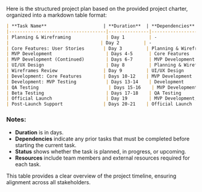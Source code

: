 Here is the structured project plan based on the provided project charter, organized into a markdown table format:

```markdown
| **Task Name**                     | **Duration**  | **Dependencies**          | **Status**      | **Resources**               |
|------------------------------------|---------------|---------------------------|-----------------|------------------------------|
| Planning & Wireframing             | Day 1         | -                         | Planned         | Sarah Lee, David Kim        |
|                                  | Day 2         | -                         | Approved        | Emily Rodriguez            |
| Core Features: User Stories       | Day 3         | Planning & Wireframing    | In Progress      | Michael Chen               |
| MVP Development                    | Days 4-5      | Core Features             | In Progress      | Sarah Lee, Michael Chen     |
| MVP Development (Continued)        | Days 6-7      | MVP Development          | In Progress      | Emily Rodriguez            |
| UI/UX Design                       | Day 8         | Planning & Wireframing    | In Progress      | Emily Rodriguez            |
| Wireframes Review                 | Day 9         | UI/UX Design             | In Progress      | Sarah Lee, David Kim        |
| Development: Core Features        | Days 10-12    | MVP Development          | In Progress      | Rachel Patel               |
| Development: MVP Testing           | Days 13-14    | Development              | In Progress      | Emily Rodriguez            |
| QA Testing                          | Days 15-16    | MVP Development, QA     | In Progress      | QA Team                    |
| Beta Testing                       | Days 17-18    | QA Testing               | In Progress      | BikeRide Users             |
| Official Launch                    | Day 19        | MVP Development, Beta   | Planned         | Sarah Lee, Michael Chen     |
| Post-Launch Support               | Days 20-21    | Official Launch          | Upcoming       | James Wilson, Rachel Patel  |
```

### Notes:
- **Duration** is in days.
- **Dependencies** indicate any prior tasks that must be completed before starting the current task.
- **Status** shows whether the task is planned, in progress, or upcoming.
- **Resources** include team members and external resources required for each task.

This table provides a clear overview of the project timeline, ensuring alignment across all stakeholders.
